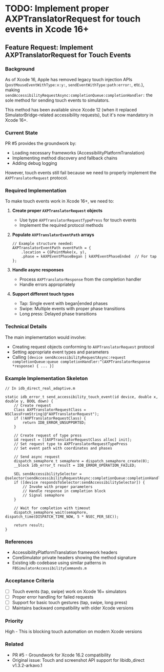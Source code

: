 # TODO: Implement proper AXPTranslatorRequest for touch events in Xcode 16+

## Feature Request: Implement AXPTranslatorRequest for Touch Events

### Background
As of Xcode 16, Apple has removed legacy touch injection APIs (`postMouseEventWithType:x:y:`, `sendEventWithType:path:error:`, etc.), making `sendAccessibilityRequestAsync:completionQueue:completionHandler:` the sole method for sending touch events to simulators.

This method has been available since Xcode 12 (when it replaced SimulatorBridge-related accessibility requests), but it's now mandatory in Xcode 16+.

### Current State
PR #5 provides the groundwork by:
- Loading necessary frameworks (AccessibilityPlatformTranslation)
- Implementing method discovery and fallback chains
- Adding debug logging

However, touch events still fail because we need to properly implement the `AXPTranslatorRequest` protocol.

### Required Implementation

To make touch events work in Xcode 16+, we need to:

1. **Create proper `AXPTranslatorRequest` objects**
   - Use type `AXPTranslatorRequestTypePress` for touch events
   - Implement the required protocol methods

2. **Populate `AXPTranslatorEventPath` arrays**
   ```objc
   // Example structure needed:
   AXPTranslatorEventPath eventPath = {
       .location = CGPointMake(x, y),
       .phase = kAXPEventPhaseBegan | kAXPEventPhaseEnded  // For tap
   };
   ```

3. **Handle async responses**
   - Process `AXPTranslatorResponse` from the completion handler
   - Handle errors appropriately

4. **Support different touch types**
   - Tap: Single event with began|ended phases
   - Swipe: Multiple events with proper phase transitions
   - Long press: Delayed phase transitions

### Technical Details

The main implementation would involve:
- Creating request objects conforming to `AXPTranslatorRequest` protocol
- Setting appropriate event types and parameters
- Calling `[device sendAccessibilityRequestAsync:request completionQueue:queue completionHandler:^(AXPTranslatorResponse *response) { ... }]`

### Example Implementation Skeleton

```objc
// In idb_direct_real_adaptive.m

static idb_error_t send_accessibility_touch_event(id device, double x, double y, BOOL down) {
    // Create request
    Class AXPTranslatorRequestClass = NSClassFromString(@"AXPTranslatorRequest");
    if (!AXPTranslatorRequestClass) {
        return IDB_ERROR_UNSUPPORTED;
    }
    
    // Create request of type press
    id request = [[AXPTranslatorRequestClass alloc] init];
    // Set request type to AXPTranslatorRequestTypePress
    // Set event path with coordinates and phases
    
    // Send async request
    dispatch_semaphore_t semaphore = dispatch_semaphore_create(0);
    __block idb_error_t result = IDB_ERROR_OPERATION_FAILED;
    
    SEL sendAccessibilitySelector = @selector(sendAccessibilityRequestAsync:completionQueue:completionHandler:);
    if ([device respondsToSelector:sendAccessibilitySelector]) {
        // Invoke with proper parameters
        // Handle response in completion block
        // Signal semaphore
    }
    
    // Wait for completion with timeout
    dispatch_semaphore_wait(semaphore, dispatch_time(DISPATCH_TIME_NOW, 5 * NSEC_PER_SEC));
    
    return result;
}
```

### References
- AccessibilityPlatformTranslation framework headers
- CoreSimulator private headers showing the method signature
- Existing idb codebase using similar patterns in `FBSimulatorAccessibilityCommands.m`

### Acceptance Criteria
- [ ] Touch events (tap, swipe) work on Xcode 16+ simulators
- [ ] Proper error handling for failed requests
- [ ] Support for basic touch gestures (tap, swipe, long press)
- [ ] Maintains backward compatibility with older Xcode versions

### Priority
High - This is blocking touch automation on modern Xcode versions

### Related
- PR #5 - Groundwork for Xcode 16.2 compatibility
- Original issue: Touch and screenshot API support for libidb_direct v1.3.2-arkavo.1
